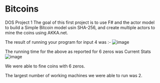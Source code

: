 # Bitcoins
DOS Project 1
The goal of this first project is to use F# and the actor model to build a Simple Bitcoin model usin SHA-256, and create multiple actors to mine the coins using AKKA.net.







The result of running your program for input 4 was :- ![image](https://user-images.githubusercontent.com/72169934/134735728-1bbf02b5-9a53-4cb6-bb86-bf26bf7401ed.png)

The running time for the above as reported for 6 zeros was Current Stats
![image](https://user-images.githubusercontent.com/72169934/134735571-a6cc74f7-e595-4a24-b334-5560eced6a21.png)



We were able to fine coins with 6 zeros.


The largest number of working machines we were able to run was 2.
